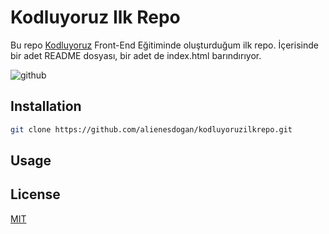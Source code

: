 # Kodluyoruz Ilk Repo
Bu repo [Kodluyoruz](https://www.kodluyoruz.org) Front-End Eğitiminde oluşturduğum ilk repo. İçerisinde bir adet README dosyası, bir adet de index.html barındırıyor.

![github](figures/github.png)

## Installation
```bash
git clone https://github.com/alienesdogan/kodluyoruzilkrepo.git
```
## Usage

## License
[MIT](https://choosealicense.com/licenses/mit/)